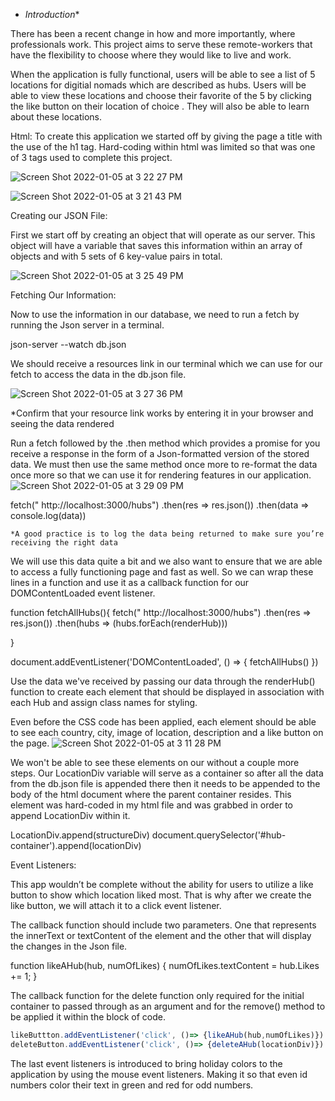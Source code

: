 
- *Introduction**

There has been a recent change in how and more importantly, where professionals work. This project aims to serve these remote-workers that have the flexibility to choose where they would like to live and work.

When the application is fully functional, users will be able to see a list of 5  locations for digitial nomads which are described as hubs. Users will be able to view these locations and choose their favorite of the 5 by clicking the like button on their location of choice . They will also be able to learn about these locations.

Html:
To create this application we started off by giving the page a title with the use of the h1 tag. Hard-coding within html was limited so that was one of 3 tags used to complete this project.

![Screen Shot 2022-01-05 at 3 22 27 PM](https://user-images.githubusercontent.com/90803892/148283892-bdb806b8-0d9d-4190-b083-598d8bfd2eaf.png)

![Screen Shot 2022-01-05 at 3 21 43 PM](https://user-images.githubusercontent.com/90803892/148283809-c1a92197-b210-4297-9321-23c5c2e4195d.png)

Creating our JSON File:

First we start off by creating an object that will operate as our server. This object will have a variable that saves this information within an array of objects and with 5 sets of 6 key-value pairs in total.

![Screen Shot 2022-01-05 at 3 25 49 PM](https://user-images.githubusercontent.com/90803892/148284294-ca684a67-419f-4923-93cb-eca87126d36a.png)

Fetching Our Information:

Now to use the information in our database, we need to run a fetch by running the Json server in a terminal.

json-server --watch db.json

We should receive a resources link in our terminal which we can use for our fetch to access the data in the db.json file. 

![Screen Shot 2022-01-05 at 3 27 36 PM](https://user-images.githubusercontent.com/90803892/148284498-91572e7f-c771-4599-bd08-3f03d4ca264c.png)

*Confirm that your resource link works by entering it in your browser and seeing the data rendered

Run a fetch followed by the .then method which provides a promise for you receive a response in the form of a Json-formatted version of the stored data. We must then use the same method once more to re-format the data once more so that we can use it for rendering features in our application.
![Screen Shot 2022-01-05 at 3 29 09 PM](https://user-images.githubusercontent.com/90803892/148284724-b3c77827-b20e-4832-857a-313127c8f8df.png)

fetch(" http://localhost:3000/hubs")
    .then(res => res.json())
    .then(data => console.log(data))

    *A good practice is to log the data being returned to make sure you’re receiving the right data

We will use this data quite a bit and we also want to ensure that we are able to access a fully functioning page and fast as well. So we can wrap these lines in a function and use it as a callback function for our DOMContentLoaded event listener.

function fetchAllHubs(){
    fetch(" http://localhost:3000/hubs")
    .then(res => res.json())
    .then(hubs => (hubs.forEach(renderHub)))

}

document.addEventListener('DOMContentLoaded', () => {
    fetchAllHubs()
})





Use the data we've received by passing our data through the renderHub() function to create each element that should be displayed in association with each Hub and assign class names for styling.

Even before the CSS code has been applied, each element should be able to see each country, city, image of location, description and a like button on the page.
![Screen Shot 2022-01-05 at 3 11 28 PM](https://user-images.githubusercontent.com/90803892/148282557-a68a8f26-6540-4595-a855-cb9043b0625d.png)

We won't be able to see these elements on our without a couple more steps.
Our LocationDiv variable will serve as a container so after all the data from the db.json file is appended there then it needs to be appended to the body of the html document where the parent container resides. This element was hard-coded in my html file and was grabbed in order to append LocationDiv within it.


LocationDiv.append(structureDiv)
document.querySelector('#hub-container').append(locationDiv)

Event Listeners:

This app wouldn’t be complete without the ability for users to utilize a like button to show which location liked most. That is why after we create the like button, we will attach it to a click event listener.

The callback function should include two parameters. One that represents the innerText or textContent of the element and the other that will display the changes in the Json file.

function likeAHub(hub, numOfLikes) {
     numOfLikes.textContent = hub.Likes += 1;
}

The callback function for the delete function only required for the initial container to passed through as an argument and for the remove() method to be applied it within the block of code.

```jsx
likeButtton.addEventListener('click', ()=> {likeAHub(hub,numOfLikes)})
deleteButton.addEventListener('click', ()=> {deleteAHub(locationDiv)})
```

The last event listeners is introduced to bring holiday colors to the application by using the mouse event listeners. Making it so that even id numbers color their text in green and red for odd numbers.
